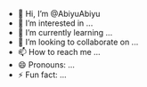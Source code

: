 - 👋 Hi, I’m @AbiyuAbiyu
- 👀 I’m interested in ...
- 🌱 I’m currently learning ...
- 💞️ I’m looking to collaborate on ...
- 📫 How to reach me ...
- 😄 Pronouns: ...
- ⚡ Fun fact: ...

<!---
AbiyuAbiyu/AbiyuAbiyu is a ✨ special ✨ repository because its `README.md` (this file) appears on your GitHub profile.
You can click the Preview link to take a look at your changes.
--->
